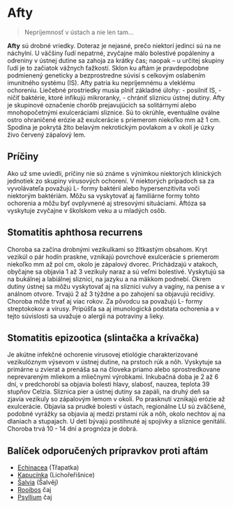 Afty
====

> Nepríjemnosť v ústach a nie len tam…

**Afty** sú drobné vriedky. Doteraz je nejasné, prečo niektorí jedinci sú na ne
náchylní. U väčšiny ľudí nepatrné, zvyčajne málo bolestivé popáleniny a odreniny
v ústnej dutine sa zahoja za krátky čas; naopak – u určitej skupiny ľudí je to
začiatok vážnych ťažkostí. Sklon ku aftám je pravdepodobne podmienený geneticky
a bezprostredne súvisí s celkovým oslabením imunitného systému (IS).   Afty
patria ku nepríjemnému a vleklému ochoreniu. Liečebné prostriedky musia plniť
základné úlohy: - posilniť IS, - ničiť baktérie, ktoré infikujú mikroranky, -
chrániť sliznicu ústnej dutiny. Afty je skupinové označenie chorôb prejavujúcich
sa solitárnymi alebo mnohopočetnými exulceráciami sliznice. Sú to okrúhle,
eventuálne oválne ostro ohraničené erózie až exulcerácie s priemerom niekoľko mm
až 1 cm. Spodina je pokrytá žlto belavým nekrotickým povlakom a v okolí je úzky
živo červený zápalový lem.

Príčiny
-------

Ako už sme uviedli, príčiny nie sú známe s výnimkou niektorých klinických
jednotiek zo skupiny vírusových ochorení. V niektorých prípadoch sa za
vyvolávateľa považujú L- formy baktérií alebo hypersenzitivita voči niektorým
baktériám. Môžu sa vyskytovať aj familiárne formy tohto ochorenia a môžu byť
ovplyvnené aj stresovými situáciami. Aftóza sa vyskytuje zvyčajne v školskom
veku a u mladých osôb.

Stomatitis aphthosa recurrens
-----------------------------

Choroba sa začína drobnými vezikulkami so žltkastým obsahom. Kryt vezikúl o pár
hodín praskne, vznikajú povrchové exulcerácie s priemerom niekoľko mm až pol cm,
okolo je zápalový dvorec. Prichádzajú v atakoch, obyčajne sa objavia 1 až 3
vezikuly naraz a sú veľmi bolestivé. Vyskytujú sa na bukálnej a labiálnej
sliznici, na jazyku a na mäkkom podnebí. Okrem dutiny ústnej sa môžu vyskytovať
aj na sliznici vulvy a vagíny, na penise a v análnom otvore. Trvajú 2 až 3
týždne a po zahojení sa objavujú recidívy. Choroba môže trvať aj viac rokov. Za
pôvodcu sa považujú L- formy streptokokov a vírusy. Pripúšťa sa aj imunologická
podstata ochorenia a v tejto súvislosti sa uvažuje o alergii na potraviny a
lieky.

Stomatitis epizootica (slintačka a krívačka)
--------------------------------------------

Je akútne infekčné ochorenie vírusovej etiológie charakterizované vezikulóznym
výsevom v ústnej dutine, na prstoch rúk a nôh. Vyskytuje sa primárne u zvierat a
prenáša sa na človeka priamo alebo sprostredkovane neprevareným mliekom a
mliečnymi výrobkami. Inkubačná doba je 2 až 6 dní, v predchorobí sa objavia
bolesti hlavy, slabosť, nauzea, teplota 39 stupňov Celzia. Sliznica pier a
ústnej dutiny sa zapáli, na druhý deň sa zjavia vezikuly so zápalovým lemom v
okolí. Po prasknutí vznikajú erózie až exulcerácie. Objavia sa prudké bolesti v
ústach, regionálne LU sú zväčšené, podobné vyrážky sa objavia aj medzi prstami
rúk a nôh, okolo nechtov aj na dlaniach a stupajach. U detí bývajú postihnuté aj
spojivky a sliznice genitálií. Choroba trvá 10 - 14 dní a prognóza je dobrá.

Balíček odporučených prípravkov proti aftám
-------------------------------------------

* [Echinacea](../tinktury/echinacea) (Třapatka)
* [Kapucínka](../tinktury/kapucinka) (Lichořeřišnice)
* [Šalvia](../tinktury/salvia) (Šalvěj)
* [Rooibos](../caje/rooibos) čaj
* [Psyllium](../caje/psyllium) čaj
